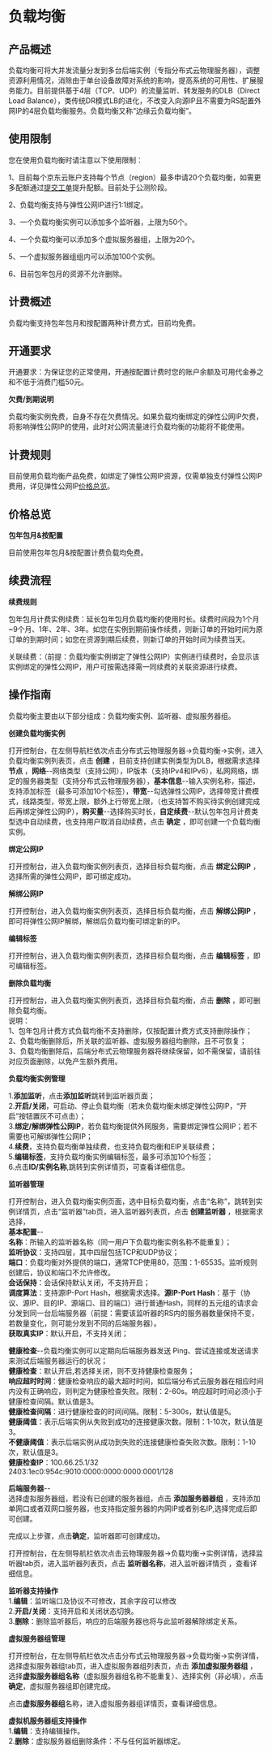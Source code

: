 # 负载均衡

## 产品概述

负载均衡可将大并发流量分发到多台后端实例（专指分布式云物理服务器），调整资源利用情况，消除由于单台设备故障对系统的影响，提高系统的可用性、扩展服务能力。目前提供基于4层（TCP、UDP）的流量监听、转发服务的DLB（Direct Load Balance），类传统DR模式LB的进化，不改变入向源IP且不需要为RS配置外网IP的4层负载均衡服务。负载均衡又称“边缘云负载均衡”。

## 使用限制

您在使用负载均衡时请注意以下使用限制：

1、目前每个京东云账户支持每个节点（region）最多申请20个负载均衡，如需更多配额通过[提交工单](https://ticket.jdcloud.com/applyorder/submit)提升配额。目前处于公测阶段。<br/>

2、负载均衡支持与弹性公网IP进行1:1绑定。<br/>

3、一个负载均衡实例可以添加多个监听器，上限为50个。<br/>

4、一个负载均衡可以添加多个虚拟服务器组，上限为20个。<br/>

5、一个虚拟服务器组组内可以添加100个实例。<br/>

6、目前包年包月的资源不允许删除。<br/>

## 计费概述

负载均衡支持包年包月和按配置两种计费方式，目前均免费。

## 开通要求

开通要求：为保证您的正常使用，开通按配置计费时您的账户余额及可用代金券之和不低于消费门槛50元。

**欠费/到期说明**

负载均衡实例免费，自身不存在欠费情况。如果负载均衡绑定的弹性公网IP欠费，将影响弹性公网IP的使用，此时对公网流量进行负载均衡的功能将不能使用。

## 计费规则

目前使用负载均衡产品免费，如绑定了弹性公网IP资源，仅需单独支付弹性公网IP费用，详见弹性公网IP[价格总览](../../Pricing/Price-Overview.md)。

## 价格总览

**包年包月&按配置**

目前使用包年包月&按配置计费负载均免费。

## 续费流程

**续费规则**

包年包月计费实例续费：延长包年包月负载均衡的使用时长。续费时间段为1个月~9个月、1年、2年、3年。如您在实例到期前操作续费，则新订单的开始时间为原订单的到期时间；如您在资源到期后续费，则新订单的开始时间为续费当天。

关联续费：（前提：负载均衡实例绑定了弹性公网IP）实例进行续费时，会显示该实例绑定的弹性公网IP，用户可按需选择需一同续费的关联资源进行续费。

## 操作指南

负载均衡主要由以下部分组成：负载均衡实例、监听器、虚拟服务器组。

**创建负载均衡实例**

打开控制台，在左侧导航栏依次点击分布式云物理服务器->负载均衡->实例，进入负载均衡实例列表页，点击 **创建** ，目前支持创建实例类型为DLB，根据需求选择 **节点** ，**网络**--网络类型（支持公网），IP版本（支持IPv4和IPv6），私网网络，绑定的服务器类型（支持分布式云物理服务器），**基本信息**--输入实例名称，描述，支持添加标签（最多可添加10个标签），**带宽**--勾选弹性公网IP，选择带宽计费模式，线路类型，带宽上限，额外上行带宽上限，（也支持暂不购买待实例创建完成后再绑定弹性公网IP），**购买量**--选择购买时长，**自定续费**--默认包年包月计费类型选中自动续费，也支持用户取消自动续费，点击 **确定** ，即可创建一个负载均衡实例。<br/>

**绑定公网IP**

打开控制台，进入负载均衡实例列表页，选择目标负载均衡，点击 **绑定公网IP** ，选择所需的弹性公网IP，即可绑定成功。<br/>

**解绑公网IP**

打开控制台，进入负载均衡实例列表页，选择目标负载均衡，点击 **解绑公网IP** ，即可将弹性公网IP解绑，解绑后负载均衡可绑定新的IP。<br/>

**编辑标签**

打开控制台，进入负载均衡实例列表页，选择目标负载均衡，点击 **编辑标签** ，即可编辑标签。<br/>

**删除负载均衡**

打开控制台，进入负载均衡实例列表页，选择目标负载均衡，点击 **删除** ，即可删除负载均衡。<br/>
说明：<br/>
1、包年包月计费方式负载均衡不支持删除，仅按配置计费方式支持删除操作；<br/>
2、负载均衡删除后，所关联的监听器、虚拟服务器组均删除，且不可恢复；<br/>
3、负载均衡删除后，后端分布式云物理服务器将继续保留，如不需保留，请前往对应页面删除，以免产生额外费用。<br/>

**负载均衡实例管理**

1.**添加监听**，点击**添加监听**跳转到监听器页面；<br/>
2.**开启/关闭**，可启动、停止负载均衡（若未负载均衡未绑定弹性公网IP，“开启”按钮置灰不可点击）；<br/>
3.**绑定/解绑弹性公网IP**，若负载均衡提供外网服务，需要绑定弹性公网IP；若不需要也可解绑弹性公网IP；<br/>
4.**续费**，支持负载均衡单独续费，也支持负载均衡和EIP关联续费；<br/>
5.**编辑标签**，支持负载均衡实例编辑标签，最多可添加10个标签；<br/>
6.点击**ID/实例名称**,跳转到实例详情页，可查看详细信息。<br/>

**监听器管理**

打开控制台，进入负载均衡实例页面，选中目标负载均衡，点击“名称”，跳转到实例详情页，点击“监听器”tab页，进入监听器列表页，点击 **创建监听器** ，根据需求选择，<br/>
**基本配置**--<br/>
**名称**：所输入的监听器名称（同一用户下负载均衡实例名称不能重复）；<br/>
**监听协议**：支持四层，其中四层包括TCP和UDP协议；<br/>
**端口**：负载均衡对外提供的端口，通常TCP使用80，范围：1-65535。监听规则创建后，协议和端口不允许修改。<br/>
**会话保持**：会话保持默认关闭，不支持开启；<br/>
**调度算法**：支持源IP-Port Hash，根据需求选择。**源IP-Port Hash**：基于（协议、源IP、目的IP、源端口、目的端口）进行普通Hash，同样的五元组的请求会分发到同一台后端服务器（前提：需要该监听器的RS内的服务器数量保持不变，若数量变化，则可能分发到不同的后端服务器）。<br/>
**获取真实IP**：默认开启，不支持关闭；<br/>

**健康检查**--负载均衡实例可以定期向后端服务器发送 Ping、尝试连接或发送请求来测试后端服务器运行的状况；<br/>
**健康检查**：默认开启,若选择关闭，则不支持健康检查服务；<br/>
**响应超时时间**：健康检查响应的最大超时时间，如后端分布式云服务器在相应时间内没有正确响应，则判定为健康检查失败。限制：2-60s。响应超时时间必须小于健康检查间隔。默认值是3。<br/>
**健康检查间隔**：进行健康检查的时间间隔。限制：5-300s，默认值是5。<br/>
**健康阈值**：表示后端实例从失败到成功的连接健康次数。限制：1-10次，默认值是3。<br/>
**不健康阈值**：表示后端实例从成功到失败的连接健康检查失败次数。限制：1-10次，默认值是3。<br/>
**健康检查IP**：100.66.25.1/32<br/>
	        2403:1ec0:954c:9010:0000:0000:0000:0001/128<br/>

**后端服务器**--<br/>
选择虚拟服务器组，若没有已创建的服务器组，点击 **添加服务器器组** ，支持添加单网口或者双网口服务器，也支持指定服务器的内网IP或者别名IP,选择完成后即可创建。

完成以上步骤，点击**确定**，监听器即可创建成功。

打开控制台，在左侧导航栏依次点击云物理服务器->负载均衡->实例详情，选择监听器tab页，进入监听器列表页，点击 **监听器名称**，进入监听器详情页 ，查看详细信息。<br/>

**监听器支持操作**<br/>
1.**编辑**：监听端口及协议不可修改，其余字段可以修改<br/>
2.**开启/关闭**：支持开启和关闭状态切换。 <br/>
3.**删除**：删除监听器后，响应的后端服务器也将与此监听器解除绑定关系。<br/>

**虚拟服务器组管理**

打开控制台，在左侧导航栏依次点击分布式云物理服务器->负载均衡->实例详情，选择虚拟服务器组tab页，进入虚拟服务器组列表页，点击 **添加虚拟服务器组** ，选择**虚拟服务器组名称**（虚拟服务器组名称不能重复）、选择实例（非必填），点击**确定**，虚拟服务器组即创建完成。<br/>

点击**虚拟服务器组**名称，进入虚拟服务器组详情页，查看详细信息。<br/>

**虚拟机服务器组支持操作**<br/>
1.**编辑**：支持编辑操作。<br/>
2.**删除**：虚拟服务器组删除条件：不与任何监听器绑定。<br/>
